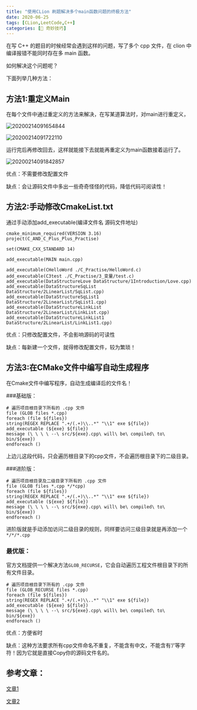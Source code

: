 ```yaml
---
title: "使用CLion 刷题解决多个main函数问题的终极方法"
date: 2020-06-25
tags: [CLion,LeetCode,C++]
categories: [🔑 奇妙技巧]
---
```


在写 C++ 的题目的时候经常会遇到这样的问题，写了多个 cpp 文件，在 clion 中编译报错不能同时存在多 main 函数。

如何解决这个问题呢？<!-- more -->

下面列举几种方法：

## 方法1:重定义Main

在每个文件中通过重定义的方法来解决，在写某道算法时，对main进行重定义，

![20200214091654844](https://picbed.kimyang.cn/202109050806421.jpg)

![20200214091722110](https://picbed.kimyang.cn/202109050806422.jpg)

运行完后再修改回去，这样就能接下去就能再重定义为main函数接着运行了。

![20200214091842857](https://picbed.kimyang.cn/202109050806423.jpg)

优点：不需要修改配置文件

缺点：会让源码文件中多出一些奇奇怪怪的代码，降低代码可阅读性！

## 方法2:手动修改CmakeList.txt

通过手动添加add_executable(编译文件名 源码文件地址)

```
cmake_minimum_required(VERSION 3.16)
project(C_AND_C_Plus_Plus_Practise)

set(CMAKE_CXX_STANDARD 14)

add_executable(MAIN main.cpp)

add_executable(CHelloWord ./C_Practise/HelloWord.c)
add_executable(C3test ./C_Practise/3_变量/test.c)
add_executable(DataStructureLove DataStructure/1Introduction/Love.cpp)
add_executable(DataStructureSqList DataStructure/2LinearList/SqList.cpp)
add_executable(DataStructureSqList1 DataStructure/2LinearList/SqList1.cpp)
add_executable(DataStructureLinkList DataStructure/2LinearList/LinkList.cpp)
add_executable(DataStructureLinkList1 DataStructure/2LinearList/LinkList1.cpp)
```

优点：只修改配置文件，不会影响源码的可读性

缺点：每新建一个文件，就得修改配置文件，较为繁琐！

## 方法3:在CMake文件中编写自动生成程序

在Cmake文件中编写程序，自动生成编译后的文件名！

###基础版： 

```
# 遍历项目根目录下所有的 .cpp 文件
file (GLOB files *.cpp)
foreach (file ${files})
string(REGEX REPLACE ".+/(.+)\\..*" "\\1" exe ${file})
add_executable (${exe} ${file})
message (\ \ \ \ --\ src/${exe}.cpp\ will\ be\ compiled\ to\ bin/${exe})
endforeach ()
```

上边儿这段代码，只会遍历根目录下的cpp文件，不会遍历根目录下的二级目录。

###进阶版：

```
# 遍历项目根目录及二级目录下所有的 .cpp 文件
file (GLOB files *.cpp */*cpp)
foreach (file ${files})
string(REGEX REPLACE ".+/(.+)\\..*" "\\1" exe ${file})
add_executable (${exe} ${file})
message (\ \ \ \ --\ src/${exe}.cpp\ will\ be\ compiled\ to\ bin/${exe})
endforeach ()
```

进阶版就是手动添加访问二级目录的规则，同样要访问三级目录就是再添加一个`*/*/*.cpp`

### 最优版：

官方文档提供一个解决方法`GLOB_RECURSE`，它会自动遍历工程文件根目录下的所有文件目录。

```
# 遍历项目根目录下所有的 .cpp 文件
file (GLOB_RECURSE files *.cpp)
foreach (file ${files})
string(REGEX REPLACE ".+/(.+)\\..*" "\\1" exe ${file})
add_executable (${exe} ${file})
message (\ \ \ \ --\ src/${exe}.cpp\ will\ be\ compiled\ to\ bin/${exe})
endforeach ()
```

优点：方便省时

缺点：这种方法要求所有cpp文件命名不重复，不能含有中文，不能含有‘/’等字符！因为它就是直接Copy你的源码文件名的。

## 参考文章：

[文章1](https://blog.cugxuan.cn/2019/11/01/Software/multi-main-func-run-in-clion/)

[文章2](https://blog.csdn.net/li123_123_/article/details/104306643)

